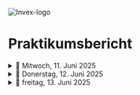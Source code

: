 ![Invex-logo](https://github.com/Hernri-Leo/Praktikum-Inovex/blob/main/assets/inovex-logo.png)
# Praktikumsbericht

<details>
<summary>📅 Mitwoch, 11. Juni 2025</summary>

  | Uhrzeit     | Tätigkeit                          | Tools/Technologien     |
|-------------|------------------------------------|-------------------------|
| 09:00–09:30 | Zeigen der Räumlichkeiten          |X                        |
| 09:30–10:00 | vorstellung der Projekte           |  X                      |
| 10:00–10:30 | Einführung in GitHub               |GitHub                   |
| 10:30–11:00 | Projekt /microbit car              | Chrome                  |
| 11:00–11:30 | GitHub bericht schreiben           |  Chrome                 |
| 11:30–12:00 | GitHub + project microbit car      |  Chrome                 |
| 12:00–12:30 | project microbit car                |  Chrome                 |
| 12:30–13:00 | Mittagspause                        |  Chrome                 |
| 13:00–13:30 | [Leuchtkäfer (Glowbug)](https://python-online.ch/index.php?inhalt_links=robotik/navigation.inc.php&inhalt_mitte=robotik/mb/crashCourse.inc.php), Phyton|  Chrome                 |
| 13:30–14:00 | Besprechng, git                        |  git                 |
| 14:00–14:30 | microbit, music, sound              |  Chrome                 |
| 14:30-15:00 | [coDrone EDU](https://www.robolink.com/products/codrone-edu?srsltid=AfmBOoqVzKBaiqzHtr97QH74Hc6IdETksyb8sRNh2ABE36DKIQ6SuObc)  |  Chrome |
| 15:00-15:30 | [coDrone EDU](https://www.robolink.com/products/codrone-edu?srsltid=AfmBOoqVzKBaiqzHtr97QH74Hc6IdETksyb8sRNh2ABE36DKIQ6SuObc)  |  Chrome |
| 15:30-16:00 | [coDrone EDU](https://www.robolink.com/products/codrone-edu?srsltid=AfmBOoqVzKBaiqzHtr97QH74Hc6IdETksyb8sRNh2ABE36DKIQ6SuObc)  |  Chrome |



</details>



<details>
<summary>📅 Donerstag, 12. Juni 2025</summary>
</details>







<details>
<summary>📅 freitag, 13. Juni 2025</summary>
</details>
